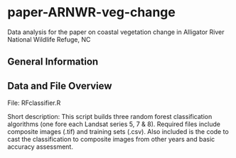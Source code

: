 # paper-ARNWR-veg-change
Data analysis for the paper on coastal vegetation change in Alligator River National Wildlife Refuge, NC


## General Information



## Data and File Overview

File: RFclassifier.R

Short description: This script builds three random forest classification algorithms (one fore each Landsat
series 5, 7 & 8). Required files include composite images (.tif) and training sets (.csv). Also included is 
the code to cast the classification to composite images from other years and basic accuracy assessment. 

